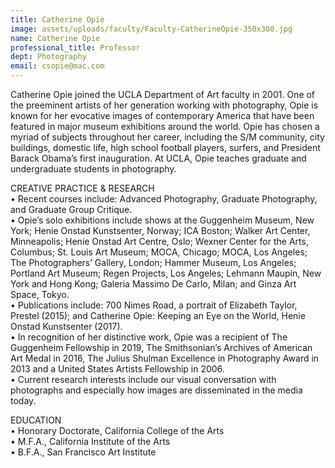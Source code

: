 ```yaml
---
title: Catherine Opie
image: assets/uploads/faculty/Faculty-CatherineOpie-350x300.jpg
name: Catherine Opie
professional_title: Professor
dept: Photography
email: csopie@mac.com
---
```


Catherine Opie joined the UCLA Department of Art faculty in 2001. One of the preeminent artists of her generation working with photography, Opie is known for her evocative images of contemporary America that have been featured in major museum exhibitions around the world. Opie has chosen a myriad of subjects throughout her career, including the S/M community, city buildings, domestic life, high school football players, surfers, and President Barack Obama’s first inauguration. At UCLA, Opie teaches graduate and undergraduate students in photography.<p>

CREATIVE PRACTICE & RESEARCH<br>
• Recent courses include: Advanced Photography, Graduate Photography, and Graduate Group Critique.<br>
• Opie’s solo exhibitions include shows at the Guggenheim Museum, New York; Henie Onstad Kunstsenter, Norway; ICA Boston; Walker Art Center, Minneapolis; Henie Onstad Art Centre, Oslo; Wexner Center for the Arts, Columbus; St. Louis Art Museum; MOCA, Chicago; MOCA, Los Angeles; The Photographers’ Gallery, London; Hammer Museum, Los Angeles; Portland Art Museum; Regen Projects, Los Angeles; Lehmann Maupin, New York and Hong Kong; Galeria Massimo De Carlo, Milan; and Ginza Art Space, Tokyo.<br>
• Publications include: 700 Nimes Road, a portrait of Elizabeth Taylor, Prestel (2015); and Catherine Opie: Keeping an Eye on the World, Henie Onstad Kunstsenter (2017).<br>
• In recognition of her distinctive work, Opie was a recipient of The Guggenheim Fellowship in 2019, The Smithsonian’s Archives of American Art Medal in 2016, The Julius Shulman Excellence in Photography Award in 2013 and a United States Artists Fellowship in 2006.<br>
• Current research interests include our visual conversation with photographs and especially how images are disseminated in the media today.<p>

EDUCATION<br>
• Honorary Doctorate, California College of the Arts<br>
• M.F.A., California Institute of the Arts<br>
• B.F.A., San Francisco Art Institute<br>
